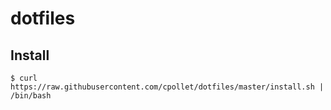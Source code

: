 # dotfiles
## Install
```
$ curl https://raw.githubusercontent.com/cpollet/dotfiles/master/install.sh | /bin/bash
```
